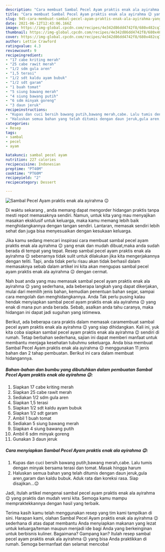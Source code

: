 ```yaml
---
description: "Cara membuat Sambal Pecel Ayam praktis enak ala ayirahma 😉 yang lezat dan Mudah Dibuat"
title: "Cara membuat Sambal Pecel Ayam praktis enak ala ayirahma 😉 yang lezat dan Mudah Dibuat"
slug: 945-cara-membuat-sambal-pecel-ayam-praktis-enak-ala-ayirahma-yang-lezat-dan-mudah-dibuat
date: 2021-06-12T12:43:06.166Z
image: https://img-global.cpcdn.com/recipes/4e342d86dd4742f8/680x482cq70/sambal-pecel-ayam-praktis-enak-ala-ayirahma-😉-foto-resep-utama.jpg
thumbnail: https://img-global.cpcdn.com/recipes/4e342d86dd4742f8/680x482cq70/sambal-pecel-ayam-praktis-enak-ala-ayirahma-😉-foto-resep-utama.jpg
cover: https://img-global.cpcdn.com/recipes/4e342d86dd4742f8/680x482cq70/sambal-pecel-ayam-praktis-enak-ala-ayirahma-😉-foto-resep-utama.jpg
author: Lettie Crawford
ratingvalue: 4.3
reviewcount: 9
recipeingredient:
- "17 cabe kriting merah"
- "25 cabe rawit merah"
- "1/2 sdm gula aren"
- "1,5 terasi"
- "1/2 sdt kaldu ayam bubuk"
- "1/2 sdt garam"
- "1 buah tomat"
- "5 siung bawang merah"
- "4 siung bawang putih"
- "6 sdm minyak goreng"
- "3 daun jeruk"
recipeinstructions:
- "Kupas dan cuci bersih bawang putih,bawang merah,cabe. Lalu tumis dengan minyak bersama terasi dan tomat. Masak hingga harum"
- "Haluskan semua bahan yang telah ditumis dengan daun jeruk,gula aren,garam dan kaldu bubuk. Aduk rata dan koreksi rasa. Siap disajikan...😉"
categories:
- Resep
tags:
- sambal
- pecel
- ayam

katakunci: sambal pecel ayam 
nutrition: 227 calories
recipecuisine: Indonesian
preptime: "PT40M"
cooktime: "PT60M"
recipeyield: "2"
recipecategory: Dessert

---
```



![Sambal Pecel Ayam praktis enak ala ayirahma 😉](https://img-global.cpcdn.com/recipes/4e342d86dd4742f8/680x482cq70/sambal-pecel-ayam-praktis-enak-ala-ayirahma-😉-foto-resep-utama.jpg)

Di waktu  sekarang , anda memang dapat mengorder hidangan praktis tanpa mesti repot memasaknya sendiri. Namun, untuk kita yang mau menyajikan masakan eksklusif untuk keluarga, maka kamu memang lebih baik menghidangkannya dengan tangan sendiri. Lantaran, memasak sendiri lebih sehat dan juga bisa menyesuaikan dengan kesukaan keluarga.

Jika kamu sedang mencari inspirasi cara membuat sambal pecel ayam praktis enak ala ayirahma 😉 yang enak dan mudah dibuat,maka anda sudah berada di tempat yang tepat. Resep sambal pecel ayam praktis enak ala ayirahma 😉  sebenarnya tidak sulit untuk dilakukan jika kita mengerjakannya dengan teliti. Tapi, anda tidak perlu risau akan tidak berhasil dalam memasaknya 
sebab dalam artikel ini kita akan mengupas sambal pecel ayam praktis enak ala ayirahma 😉 dengan cermat.  



Nah buat anda yang mau memasak sambal pecel ayam praktis enak ala ayirahma 😉 yang sederhana, ada beberapa langkah yang dapat dikerjakan, mulai dari memilih jenis bahan, kemudian penentuan bahan segar, sampai cara mengolah dan menghidangkannya. Anda Tak perlu pusing kalau hendak menyiapkan sambal pecel ayam praktis enak ala ayirahma 😉 yang enak di mana pun anda berada. Sebab, asalkan anda  tahu caranya, maka hidangan ini dapat jadi suguhan yang istimewa.

Berikut, ada beberapa cara praktis  dalam memasak caramembuat sambal pecel ayam praktis enak ala ayirahma 😉 yang siap dihidangkan. Kali ini, yuk kita coba siapkan sambal pecel ayam praktis enak ala ayirahma 😉 sendiri di rumah. Tetap berbahan sederhana, sajian ini dapat memberi manfaat untuk membantu menjaga kesehatan tubuhmu sekeluarga. Anda bisa membuat Sambal Pecel Ayam praktis enak ala ayirahma 😉 menggunakan 11 jenis bahan dan 2 tahap pembuatan. Berikut ini cara dalam membuat hidangannya.

<!--inarticleads1-->

##### Bahan-bahan dan bumbu yang dibutuhkan dalam pembuatan Sambal Pecel Ayam praktis enak ala ayirahma 😉:

1. Siapkan 17 cabe kriting merah
1. Siapkan 25 cabe rawit merah
1. Sediakan 1/2 sdm gula aren
1. Siapkan 1,5 terasi
1. Siapkan 1/2 sdt kaldu ayam bubuk
1. Siapkan 1/2 sdt garam
1. Ambil 1 buah tomat
1. Sediakan 5 siung bawang merah
1. Siapkan 4 siung bawang putih
1. Ambil 6 sdm minyak goreng
1. Gunakan 3 daun jeruk




<!--inarticleads2-->

##### Cara menyiapkan Sambal Pecel Ayam praktis enak ala ayirahma 😉:

1. Kupas dan cuci bersih bawang putih,bawang merah,cabe. Lalu tumis dengan minyak bersama terasi dan tomat. Masak hingga harum
1. Haluskan semua bahan yang telah ditumis dengan daun jeruk,gula aren,garam dan kaldu bubuk. Aduk rata dan koreksi rasa. Siap disajikan...😉




Jadi, itulah artikel mengenai  sambal pecel ayam praktis enak ala ayirahma 😉  yang praktis dan mudah versi kita. Semoga kamu mampu mempraktekkannya dengan hasil yang terbaik. 

Terima kasih kamu telah menggunakan resep yang tim kami tampilkan di sini. Harapan kami, olahan  Sambal Pecel Ayam praktis enak ala ayirahma 😉 sederhana di atas dapat membantu Anda menyiapkan makanan yang lezat untuk keluarga/teman maupun menjadi ide bagi Anda yang berkeinginan untuk berbisnis kuliner. Bagaimana? Gampang kan? Itulah resep sambal pecel ayam praktis enak ala ayirahma 😉 yang bisa Anda praktikkan di rumah. Semoga bermanfaat dan selamat mencoba!

